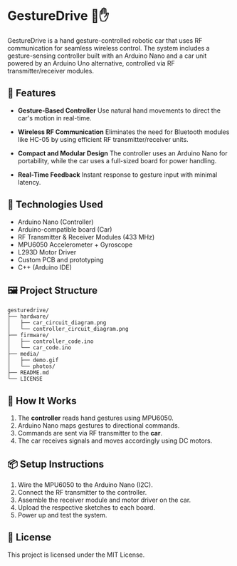 # GestureDrive 🚗✋

GestureDrive is a hand gesture-controlled robotic car that uses RF communication for seamless wireless control. The system includes a gesture-sensing controller built with an Arduino Nano and a car unit powered by an Arduino Uno alternative, controlled via RF transmitter/receiver modules.

## 🔧 Features

* **Gesture-Based Controller**
  Use natural hand movements to direct the car's motion in real-time.

* **Wireless RF Communication**
  Eliminates the need for Bluetooth modules like HC-05 by using efficient RF transmitter/receiver units.

* **Compact and Modular Design**
  The controller uses an Arduino Nano for portability, while the car uses a full-sized board for power handling.

* **Real-Time Feedback**
  Instant response to gesture input with minimal latency.

## 🧠 Technologies Used

* Arduino Nano (Controller)
* Arduino-compatible board (Car)
* RF Transmitter & Receiver Modules (433 MHz)
* MPU6050 Accelerometer + Gyroscope
* L293D Motor Driver
* Custom PCB and prototyping
* C++ (Arduino IDE)

## 🖼️ Project Structure

```
gesturedrive/
├── hardware/
│   ├── car_circuit_diagram.png
│   └── controller_circuit_diagram.png
├── firmware/
│   ├── controller_code.ino
│   └── car_code.ino
├── media/
│   ├── demo.gif
│   └── photos/
├── README.md
└── LICENSE
```

## 🚀 How It Works

1. The **controller** reads hand gestures using MPU6050.
2. Arduino Nano maps gestures to directional commands.
3. Commands are sent via RF transmitter to the **car**.
4. The car receives signals and moves accordingly using DC motors.

## 📦 Setup Instructions

1. Wire the MPU6050 to the Arduino Nano (I2C).
2. Connect the RF transmitter to the controller.
3. Assemble the receiver module and motor driver on the car.
4. Upload the respective sketches to each board.
5. Power up and test the system.

## 📄 License

This project is licensed under the MIT License.
